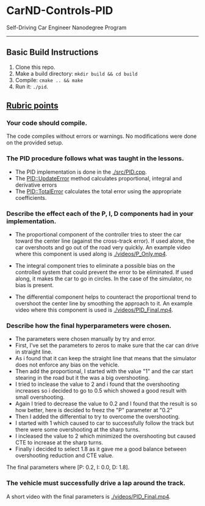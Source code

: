 # CarND-Controls-PID
Self-Driving Car Engineer Nanodegree Program

---

## Basic Build Instructions

1. Clone this repo.
2. Make a build directory: `mkdir build && cd build`
3. Compile: `cmake .. && make`
4. Run it: `./pid`. 

## [Rubric points](https://review.udacity.com/#!/rubrics/824/view)


### Your code should compile.

The code compiles without errors or warnings. No modifications were done on the provided setup.

### The PID procedure follows what was taught in the lessons.

* The PID implementation is done in the [./src/PID.cpp](./src/PID.cpp). 
* The [PID::UpdateError](./src/PID.cpp#L25) method calculates proportional, integral and derivative errors
* The [PID::TotalError](./src/PID.cpp#L39) calculates the total error using the appropriate coefficients.

### Describe the effect each of the P, I, D components had in your implementation.

- The proportional component of the controller tries to steer the car toward the center line (against the cross-track error). If used alone, the car overshoots and go out of the road very quickly. An example video where this component is used along is [./videos/P_Only.mp4](./videos/P_Only.mp4).

- The integral component tries to eliminate a possible bias on the controlled system that could prevent the error to be eliminated. If used along, it makes the car to go in circles. In the case of the simulator, no bias is present.

- The differential component helps to counteract the proportional trend to overshoot the center line by smoothing the approach to it. An example video where this component is used is [./videos/PID_Final.mp4](./videos/PID_Final.mp4).

### Describe how the final hyperparameters were chosen.

- The parameters were chosen manually by try and error.
- First, I've set the parameters to zeros to make sure that the car can drive in straight line.
- As i found that it can keep the straight line that means that the simulator does not enforce any bias on the vehicle.
- Then add the proportional, I started with the value "1" and the car start stearing in the road but it the was a big overshooting.
- I tried to inclease the value to 2 and i found that the overshooting increases so i decided to go to 0.5 which showed a good result with small overshooting.
- Again I tried to decrease the value to 0.2 and I found that the result is so how better, here is decided to freez the "P" parameter at "0.2"
- Then I added the differential to try to overcome the overshooting.
- I started with 1 which caused to car to successfully follow the track but there were some overshooting at the sharp turns.
- I incleased the value to 2 which minimized the overshooting but caused CTE to increase at the sharp turns.
- Finally i decided to select 1.8 as it gave me a good balance between overshooting reduction and CTE value.

The final parameters where [P: 0.2, I: 0.0, D: 1.8].

### The vehicle must successfully drive a lap around the track.

A short video with the final parameters is [./videos/PID_Final.mp4](./videos/PID_Final.mp4).
